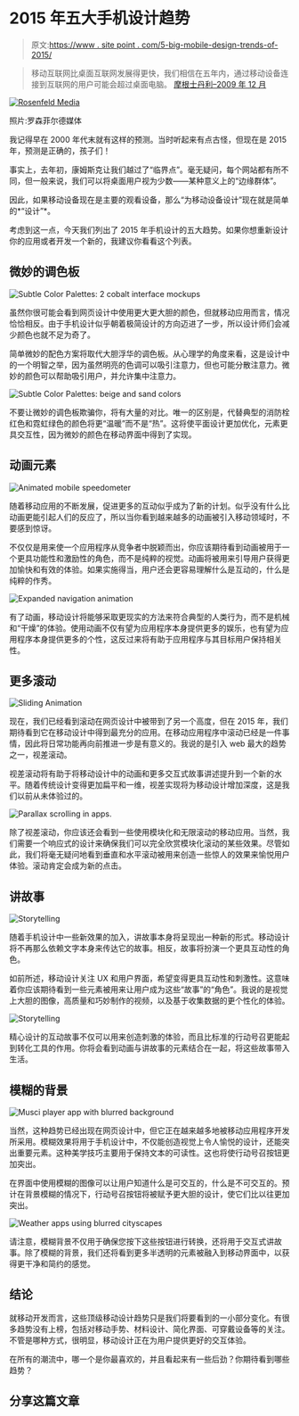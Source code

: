 # 2015 年五大手机设计趋势

> 原文:[https://www . site point . com/5-big-mobile-design-trends-of-2015/](https://www.sitepoint.com/5-big-mobile-design-trends-of-2015/)

> 移动互联网比桌面互联网发展得更快，我们相信在五年内，通过移动设备连接到互联网的用户可能会超过桌面电脑。 [摩根士丹利–2009 年 12 月](http://www.morganstanley.com/about-us-articles/4659e2f5-ea51-11de-aec2-33992aa82cc2.html)

[![Rosenfeld Media](../Images/1845ee545400a6bc46eda51a8499cf7a.png)](https://www.flickr.com/photos/rosenfeldmedia/7171789028/)

照片:罗森菲尔德媒体

我记得早在 2000 年代末就有这样的预测。当时听起来有点古怪，但现在是 2015 年，预测是正确的，孩子们！

事实上，去年初，康姆斯克让我们越过了“临界点”。毫无疑问，每个网站都有所不同，但一般来说，我们可以将桌面用户视为少数——某种意义上的“边缘群体”。

因此，如果移动设备现在是主要的观看设备，那么“为移动设备设计”现在就是简单的*“设计”*。

考虑到这一点，今天我们列出了 2015 年手机设计的五大趋势。如果你想重新设计你的应用或者开发一个新的，我建议你看看这个列表。

## 微妙的调色板

![Subtle Color Palettes: 2 cobalt interface mockups](../Images/ce28ede901b4eec76985ad4a50ebb447.png)

虽然你很可能会看到网页设计中使用更大更大胆的颜色，但就移动应用而言，情况恰恰相反。由于手机设计似乎朝着极简设计的方向迈进了一步，所以设计师们会减少颜色也就不足为奇了。

简单微妙的配色方案将取代大胆浮华的调色板。从心理学的角度来看，这是设计中的一个明智之举，因为虽然明亮的色调可以吸引注意力，但也可能分散注意力。微妙的颜色可以帮助吸引用户，并允许集中注意力。

![Subtle Color Palettes: beige and sand colors](../Images/7021a34dae3cfd1ef74646050b468dbc.png)

不要让微妙的调色板欺骗你，将有大量的对比。唯一的区别是，代替典型的消防栓红色和霓虹绿色的颜色将更“温暖”而不是“热”。这将使平面设计更加优化，元素更具交互性，因为微妙的颜色在移动界面中得到了实现。

## 动画元素

![Animated mobile speedometer](../Images/7d01c6d4a04e55e964ef1e0dc36e1525.png)

随着移动应用的不断发展，促进更多的互动似乎成为了新的计划。似乎没有什么比动画更能引起人们的反应了，所以当你看到越来越多的动画被引入移动领域时，不要感到惊讶。

不仅仅是用来使一个应用程序从竞争者中脱颖而出，你应该期待看到动画被用于一个更具功能性和激励性的角色，而不是纯粹的视觉。动画将被用来引导用户获得更加愉快和有效的体验。如果实施得当，用户还会更容易理解什么是互动的，什么是纯粹的作秀。

![Expanded navigation animation](../Images/544439290a4772d8039aa57899580bdd.png)

有了动画，移动设计将能够采取更现实的方法来符合典型的人类行为，而不是机械和“干燥”的体验。使用动画不仅有望为应用程序本身提供更多的娱乐，也有望为应用程序本身提供更多的个性，这反过来将有助于应用程序与其目标用户保持相关性。

## 更多滚动

![Sliding Animation](../Images/cee8631cfd4d2fbc5bb230eb60a422c9.png)

现在，我们已经看到滚动在网页设计中被带到了另一个高度，但在 2015 年，我们期待看到它在移动设计中得到最充分的应用。在移动应用程序中滚动已经是一件事情，因此将日常功能再向前推进一步是有意义的。我说的是引入 web 最大的趋势之一，视差滚动。

视差滚动将有助于将移动设计中的动画和更多交互式故事讲述提升到一个新的水平。随着传统设计变得更加扁平和一维，视差实现将为移动设计增加深度，这是我们以前从未体验过的。

![Parallax scrolling in apps.](../Images/02011ec75b1d4cd0be62f4e9046e3b87.png)

除了视差滚动，你应该还会看到一些使用模块化和无限滚动的移动应用。当然，我们需要一个响应式的设计来确保我们可以完全欣赏模块化滚动的某些效果。尽管如此，我们将毫无疑问地看到垂直和水平滚动被用来创造一些惊人的效果来愉悦用户体验。滚动肯定会成为新的点击。

## 讲故事

![Storytelling](../Images/50c7c87da31277321ef321e97c741b73.png)

随着手机设计中一些新效果的加入，讲故事本身将呈现出一种新的形式。移动设计将不再那么依赖文字本身来传达它的故事。相反，故事将扮演一个更具互动性的角色。

如前所述，移动设计关注 UX 和用户界面，希望变得更具互动性和刺激性。这意味着你应该期待看到一些元素被用来让用户成为这些“故事”的“角色”。我说的是视觉上大胆的图像，高质量和巧妙制作的视频，以及基于收集数据的更个性化的体验。

![Storytelling](../Images/286eabe07e99fd330e4a60cf4593415f.png)

精心设计的互动故事不仅可以用来创造刺激的体验，而且比标准的行动号召更能起到转化工具的作用。你将会看到动画与讲故事的元素结合在一起，将这些故事带入生活。

## 模糊的背景

![Musci player app with blurred background](../Images/467f85be0f82b37e06f3827cce0cb3f1.png)

当然，这种趋势已经出现在网页设计中，但它正在越来越多地被移动应用程序开发所采用。模糊效果将用于手机设计中，不仅能创造视觉上令人愉悦的设计，还能突出重要元素。这种美学技巧主要用于保持文本的可读性。这也将使行动号召按钮更加突出。

在界面中使用模糊的图像可以让用户知道什么是可交互的，什么是不可交互的。预计在背景模糊的情况下，行动号召按钮将被赋予更大胆的设计，使它们比以往更加突出。

![Weather apps using blurred cityscapes](../Images/ca82f2d9fa83f65e59ee98fd1dfd178c.png)

请注意，模糊背景不仅用于确保您按下这些按钮进行转换，还将用于交互式讲故事。除了模糊的背景，我们还将看到更多半透明的元素被融入到移动界面中，以获得更干净和简约的感觉。

## 结论

就移动开发而言，这些顶级移动设计趋势只是我们将要看到的一小部分变化。有很多趋势没有上榜，包括对移动手势、材料设计、简化界面、可穿戴设备等的关注。不管是哪种方式，很明显，移动设计正在为用户提供更好的交互体验。

在所有的潮流中，哪一个是你最喜欢的，并且看起来有一些后劲？你期待看到哪些趋势？

## 分享这篇文章